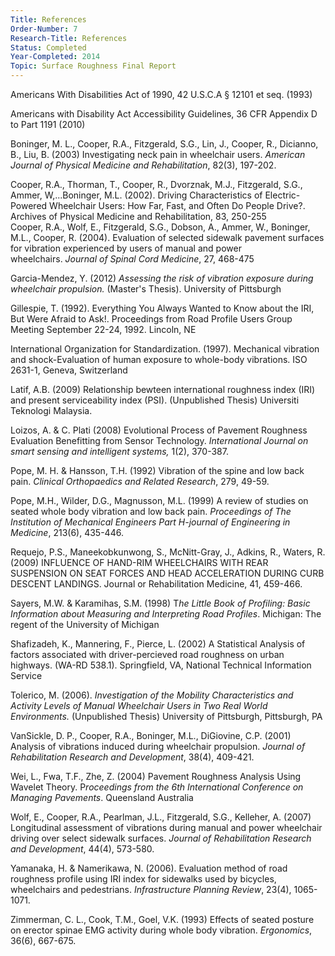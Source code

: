 ```yaml
---
Title: References
Order-Number: 7
Research-Title: References
Status: Completed
Year-Completed: 2014
Topic: Surface Roughness Final Report 
---
```


Americans With Disabilities Act of 1990, 42 U.S.C.A § 12101 et seq. (1993)

Americans with Disability Act Accessibility Guidelines, 36 CFR Appendix D to Part 1191 (2010)

Boninger, M. L., Cooper, R.A., Fitzgerald, S.G., Lin, J., Cooper, R., Dicianno, B., Liu, B. (2003) Investigating neck pain in wheelchair users. *American Journal of Physical Medicine and Rehabilitation*, 82(3), 197-202.

Cooper, R.A., Thorman, T., Cooper, R., Dvorznak, M.J., Fitzgerald, S.G., Ammer, W,...Boninger, M.L. (2002). Driving Characteristics of Electric-Powered Wheelchair Users: How Far, Fast, and Often Do People Drive?. Archives of Physical Medicine and Rehabilitation, 83, 250-255\
Cooper, R.A., Wolf, E., Fitzgerald, S.G., Dobson, A., Ammer, W., Boninger, M.L., Cooper, R. (2004). Evaluation of selected sidewalk pavement surfaces for vibration experienced by users of manual and power wheelchairs. *Journal of Spinal Cord Medicine*, 27, 468-475

Garcia-Mendez, Y. (2012) *Assessing the risk of vibration exposure during wheelchair propulsion.* (Master's Thesis). University of Pittsburgh

Gillespie, T. (1992). Everything You Always Wanted to Know about the IRI, But Were Afraid to Ask!. Proceedings from Road Profile Users Group Meeting September 22-24, 1992. Lincoln, NE

International Organization for Standardization. (1997). Mechanical vibration and shock-Evaluation of human exposure to whole-body vibrations. ISO 2631-1, Geneva, Switzerland

Latif, A.B. (2009) Relationship bewteen international roughness index (IRI) and present serviceability index (PSI). (Unpublished Thesis) Universiti Teknologi Malaysia.

Loizos, A. & C. Plati (2008) Evolutional Process of Pavement Roughness Evaluation Benefitting from Sensor Technology. *International Journal on smart sensing and intelligent systems,* 1(2), 370-387.

Pope, M. H. & Hansson, T.H. (1992) Vibration of the spine and low back pain. *Clinical Orthopaedics and Related Research*, 279, 49-59.

Pope, M.H., Wilder, D.G., Magnusson, M.L. (1999) A review of studies on seated whole body vibration and low back pain. *Proceedings of The Institution of Mechanical Engineers Part H-journal of Engineering in Medicine*, 213(6), 435-446.

Requejo, P.S., Maneekobkunwong, S., McNitt-Gray, J., Adkins, R., Waters, R. (2009) INFLUENCE OF HAND-RIM WHEELCHAIRS WITH REAR SUSPENSION ON SEAT FORCES AND HEAD ACCELERATION DURING CURB DESCENT LANDINGS. Journal or Rehabilitation Medicine, 41, 459-466.

Sayers, M.W. & Karamihas, S.M. (1998) T*he Little Book of Profiling: Basic Information about Measuring and Interpreting Road Profiles*. Michigan: The regent of the University of Michigan

Shafizadeh, K., Mannering, F., Pierce, L. (2002) A Statistical Analysis of factors associated with driver-percieved road roughness on urban highways. (WA-RD 538.1). Springfield, VA, National Technical Information Service

Tolerico, M. (2006). *Investigation of the Mobility Characteristics and Activity Levels of Manual Wheelchair Users in Two Real World Environments.* (Unpublished Thesis) University of Pittsburgh, Pittsburgh, PA

VanSickle, D. P., Cooper, R.A., Boninger, M.L., DiGiovine, C.P. (2001) Analysis of vibrations induced during wheelchair propulsion. *Journal of Rehabilitation Research and Development*, 38(4), 409-421.

Wei, L., Fwa, T.F., Zhe, Z. (2004) Pavement Roughness Analysis Using Wavelet Theory. P*roceedings from the 6th International Conference on Managing Pavements*. Queensland Australia

Wolf, E., Cooper, R.A., Pearlman, J.L., Fitzgerald, S.G., Kelleher, A. (2007) Longitudinal assessment of vibrations during manual and power wheelchair driving over select sidewalk surfaces. *Journal of Rehabilitation Research and Development*, 44(4), 573-580.

Yamanaka, H. & Namerikawa, N. (2006). Evaluation method of road roughness profile using IRI index for sidewalks used by bicycles, wheelchairs and pedestrians. *Infrastructure Planning Review*, 23(4), 1065-1071.

Zimmerman, C. L., Cook, T.M., Goel, V.K. (1993) Effects of seated posture on erector spinae EMG activity during whole body vibration. *Ergonomics*, 36(6), 667-675.
